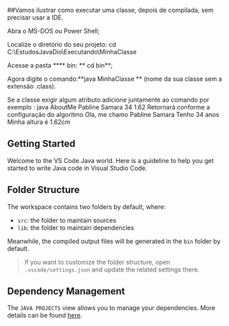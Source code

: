 ##Vamos ilustrar como executar uma classe, depois de compilada, sem precisar usar a IDE.

Abra o MS-DOS ou Power Shell;

Localize o diretório do seu projeto: 
cd C:\EstudosJavaDio\Executando\MinhaClasse

Acesse a pasta **** bin: ** cd bin**;

Agora digite o comando:**java MinhaClasse ** (nome da sua classe sem a extensão .class).

Se a classe exigir algum atributo adicione juntamente ao comando por exemplo :
java AboutMe Pabline Samara 34 1.62
Retornará conforme a configuração do algoritmo 
Ola, me chamo Pabline Samara
Tenho 34 anos
Minha altura é 1.62cm


## Getting Started

Welcome to the VS Code Java world. Here is a guideline to help you get started to write Java code in Visual Studio Code.

## Folder Structure

The workspace contains two folders by default, where:

- `src`: the folder to maintain sources
- `lib`: the folder to maintain dependencies

Meanwhile, the compiled output files will be generated in the `bin` folder by default.

> If you want to customize the folder structure, open `.vscode/settings.json` and update the related settings there.

## Dependency Management

The `JAVA PROJECTS` view allows you to manage your dependencies. More details can be found [here](https://github.com/microsoft/vscode-java-dependency#manage-dependencies).
